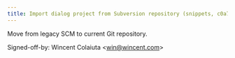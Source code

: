 ```yaml
---
title: Import dialog project from Subversion repository (snippets, c0a723e)
---
```


Move from legacy SCM to current Git repository.

Signed-off-by: Wincent Colaiuta &lt;win@wincent.com&gt;
